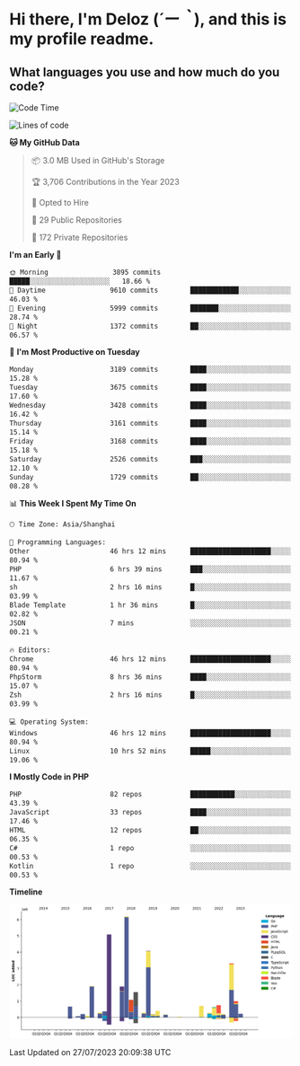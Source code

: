 # **Hi there, I'm Deloz (*´ー｀*), and this is my profile readme.**

## **What languages you use and how much do you code?**

<!--START_SECTION:waka-->
![Code Time](http://img.shields.io/badge/Code%20Time-2%2C009%20hrs%2055%20mins-blue)

![Lines of code](https://img.shields.io/badge/From%20Hello%20World%20I%27ve%20Written-31.5%20million%20lines%20of%20code-blue)

**🐱 My GitHub Data** 

> 📦 3.0 MB Used in GitHub's Storage 
 > 
> 🏆 3,706 Contributions in the Year 2023
 > 
> 💼 Opted to Hire
 > 
> 📜 29 Public Repositories 
 > 
> 🔑 172 Private Repositories 
 > 
**I'm an Early 🐤** 

```text
🌞 Morning                3895 commits        █████░░░░░░░░░░░░░░░░░░░░   18.66 % 
🌆 Daytime                9610 commits        ████████████░░░░░░░░░░░░░   46.03 % 
🌃 Evening                5999 commits        ███████░░░░░░░░░░░░░░░░░░   28.74 % 
🌙 Night                  1372 commits        ██░░░░░░░░░░░░░░░░░░░░░░░   06.57 % 
```
📅 **I'm Most Productive on Tuesday** 

```text
Monday                   3189 commits        ████░░░░░░░░░░░░░░░░░░░░░   15.28 % 
Tuesday                  3675 commits        ████░░░░░░░░░░░░░░░░░░░░░   17.60 % 
Wednesday                3428 commits        ████░░░░░░░░░░░░░░░░░░░░░   16.42 % 
Thursday                 3161 commits        ████░░░░░░░░░░░░░░░░░░░░░   15.14 % 
Friday                   3168 commits        ████░░░░░░░░░░░░░░░░░░░░░   15.18 % 
Saturday                 2526 commits        ███░░░░░░░░░░░░░░░░░░░░░░   12.10 % 
Sunday                   1729 commits        ██░░░░░░░░░░░░░░░░░░░░░░░   08.28 % 
```


📊 **This Week I Spent My Time On** 

```text
🕑︎ Time Zone: Asia/Shanghai

💬 Programming Languages: 
Other                    46 hrs 12 mins      ████████████████████░░░░░   80.94 % 
PHP                      6 hrs 39 mins       ███░░░░░░░░░░░░░░░░░░░░░░   11.67 % 
sh                       2 hrs 16 mins       █░░░░░░░░░░░░░░░░░░░░░░░░   03.99 % 
Blade Template           1 hr 36 mins        █░░░░░░░░░░░░░░░░░░░░░░░░   02.82 % 
JSON                     7 mins              ░░░░░░░░░░░░░░░░░░░░░░░░░   00.21 % 

🔥 Editors: 
Chrome                   46 hrs 12 mins      ████████████████████░░░░░   80.94 % 
PhpStorm                 8 hrs 36 mins       ████░░░░░░░░░░░░░░░░░░░░░   15.07 % 
Zsh                      2 hrs 16 mins       █░░░░░░░░░░░░░░░░░░░░░░░░   03.99 % 

💻 Operating System: 
Windows                  46 hrs 12 mins      ████████████████████░░░░░   80.94 % 
Linux                    10 hrs 52 mins      █████░░░░░░░░░░░░░░░░░░░░   19.06 % 
```

**I Mostly Code in PHP** 

```text
PHP                      82 repos            ███████████░░░░░░░░░░░░░░   43.39 % 
JavaScript               33 repos            ████░░░░░░░░░░░░░░░░░░░░░   17.46 % 
HTML                     12 repos            ██░░░░░░░░░░░░░░░░░░░░░░░   06.35 % 
C#                       1 repo              ░░░░░░░░░░░░░░░░░░░░░░░░░   00.53 % 
Kotlin                   1 repo              ░░░░░░░░░░░░░░░░░░░░░░░░░   00.53 % 
```



**Timeline**

![Lines of Code chart](https://raw.githubusercontent.com/deloz/deloz/main/assets/bar_graph.png)


 Last Updated on 27/07/2023 20:09:38 UTC
<!--END_SECTION:waka-->
